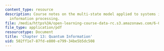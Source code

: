 ```yaml
---
content_type: resource
description: Course notes on the multi-state model applied to systems intended for
  information processing.
file: /media/https%3A/open-learning-course-data-rc.s3.amazonaws.com/6-050j-information-and-entropy-spring-2008/502ff1e787fde800e79934be5b5dc508_MIT6_050JS08_chapter13.pdf
file_type: application/pdf
resourcetype: Document
title: 'Chapter 13: Quantum Information'
uid: 502ff1e7-87fd-e800-e799-34be5b5dc508
---
```

